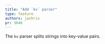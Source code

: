 ```yaml
---
title: "Add `kv` parser"
type: feature
authors: jachris
pr: 3646
---
```


The `kv` parser splits strings into key-value pairs.
